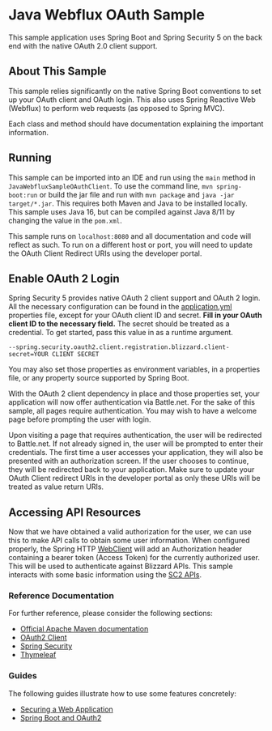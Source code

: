 # Java Webflux OAuth Sample

This sample application uses Spring Boot and Spring Security 5 on the back end with the
native OAuth 2.0 client support. 

## About This Sample
This sample relies significantly on the native Spring Boot conventions to set up your OAuth client
and OAuth login. This also uses Spring Reactive Web (Webflux) to perform web requests (as opposed to Spring MVC).

Each class and method should have documentation explaining the important information.

## Running
This sample can be imported into an IDE and run using the `main` method in `JavaWebfluxSampleOAuthClient`.
To use the command line, `mvn spring-boot:run` or build the jar file and run with `mvn package` and
`java -jar target/*.jar`. This requires both Maven and Java to be installed locally. This sample
uses Java 16, but can be compiled against Java 8/11 by changing the value in the `pom.xml`.

This sample runs on `localhost:8080` and all documentation and code will reflect as such. To run
on a different host or port, you will need to update the OAuth Client Redirect URIs using the
developer portal.

## Enable OAuth 2 Login
Spring Security 5 provides native OAuth 2 client support and OAuth 2 login. All the necessary
configuration can be found in the [application.yml] properties file, except for your OAuth client
ID and secret. **Fill in your OAuth client ID to the necessary field.** The secret should be treated
as a credential. To get started, pass this value in as a runtime argument.

`--spring.security.oauth2.client.registration.blizzard.client-secret=YOUR CLIENT SECRET`

You may also set those properties as environment variables, in a properties file, or any property
source supported by Spring Boot.

With the OAuth 2 client dependency in place and those properties set, your application will
now offer authentication via Battle.net. For the sake of this sample, all pages require authentication.
You may wish to have a welcome page before prompting the user with login.

Upon visiting a page that requires authentication, the user will be redirected to Battle.net. If
not already signed in, the user will be prompted to enter their credentials. The first time a user accesses
your application, they will also be presented with an authorization screen. If the user chooses to
continue, they will be redirected back to your application. Make sure to update your OAuth Client redirect URIs
in the developer portal as only these URIs will be treated as value return URIs.

## Accessing API Resources

Now that we have obtained a valid authorization for the user, we can use this to make API calls to obtain some user information.
When configured properly, the Spring HTTP [WebClient] will add an Authorization header containing a bearer token (Access
Token) for the currently authorized user. This will be used to authenticate against Blizzard APIs. This sample
interacts with some basic information using the [SC2 APIs].

### Reference Documentation

For further reference, please consider the following sections:

* [Official Apache Maven documentation](https://maven.apache.org/guides/index.html)
* [OAuth2 Client](https://docs.spring.io/spring-boot/docs/2.5.1/reference/htmlsingle/#boot-features-security-oauth2-client)
* [Spring Security](https://docs.spring.io/spring-boot/docs/2.5.1/reference/htmlsingle/#boot-features-security)
* [Thymeleaf](https://docs.spring.io/spring-boot/docs/2.5.1/reference/htmlsingle/#boot-features-spring-mvc-template-engines)

### Guides

The following guides illustrate how to use some features concretely:

* [Securing a Web Application](https://spring.io/guides/gs/securing-web/)
* [Spring Boot and OAuth2](https://spring.io/guides/tutorials/spring-boot-oauth2/)

[application.yml]: src/main/resources/application.yml
[SC2 APIs]: https://develop.battle.net/documentation/starcraft-2/community-apis
[WebClient]: src/main/java/com/blizzard/javawebfluxoauthsample/WebClientConfig.java